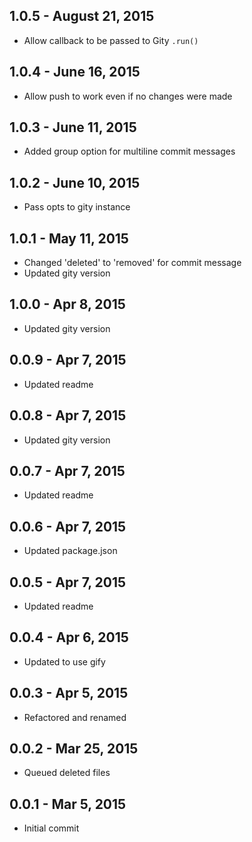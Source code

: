 
1.0.5 - August 21, 2015
--------------------

  * Allow callback to be passed to Gity `.run()`

1.0.4 - June 16, 2015
--------------------

  * Allow push to work even if no changes were made

1.0.3 - June 11, 2015
--------------------

  * Added group option for multiline commit messages

1.0.2 - June 10, 2015
--------------------

  * Pass opts to gity instance

1.0.1 - May 11, 2015
--------------------

  * Changed 'deleted' to 'removed' for commit message
  * Updated gity version

1.0.0 - Apr 8, 2015
--------------------

  * Updated gity version

0.0.9 - Apr 7, 2015
--------------------

  * Updated readme

0.0.8 - Apr 7, 2015
--------------------

  * Updated gity version

0.0.7 - Apr 7, 2015
--------------------

  * Updated readme

0.0.6 - Apr 7, 2015
--------------------

  * Updated package.json

0.0.5 - Apr 7, 2015
--------------------

  * Updated readme

0.0.4 - Apr 6, 2015
--------------------

  * Updated to use gify

0.0.3 - Apr 5, 2015
--------------------

  * Refactored and renamed

0.0.2 - Mar 25, 2015
--------------------

  * Queued deleted files

0.0.1 - Mar 5, 2015
--------------------

  * Initial commit
